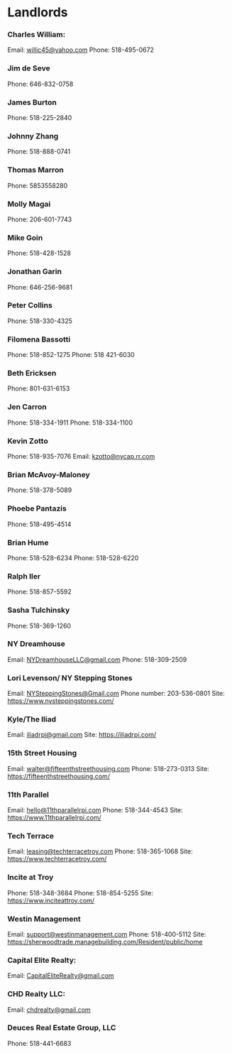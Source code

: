 # Landlords
### Charles William:
Email: willic45@yahoo.com
Phone: 518-495-0672

### Jim de Seve
Phone: 646-832-0758

### James Burton
Phone: 518-225-2840

### Johnny Zhang
Phone: 518-888-0741

### Thomas Marron
Phone: 5853558280

### Molly Magai
Phone: 206-601-7743

### Mike Goin
Phone: 518-428-1528

### Jonathan Garin
Phone: 646-256-9681

### Peter Collins
Phone: 518-330-4325

### Filomena Bassotti
Phone: 518-852-1275
Phone: 518 421-6030

### Beth Ericksen
Phone: 801-631-6153

### Jen Carron
Phone: 518-334-1911
Phone: 518-334-1100

### Kevin Zotto
Phone: 518-935-7076
Email: kzotto@nycap.rr.com

### Brian McAvoy-Maloney
Phone: 518-378-5089

### Phoebe Pantazis
Phone: 518-495-4514

### Brian Hume
Phone: 518-528-6234
Phone: 518-528-6220

### Ralph Iler
Phone: 518-857-5592

### Sasha Tulchinsky
Phone: 518-369-1260

### NY Dreamhouse
Email: NYDreamhouseLLC@gmail.com
Phone: 518-309-2509

### Lori Levenson/ NY Stepping Stones
Email: NYSteppingStones@Gmail.com
Phone number: 203-536-0801
Site: https://www.nysteppingstones.com/

### Kyle/The Iliad
Email: iliadrpi@gmail.com
Site: https://iliadrpi.com/

### 15th Street Housing
Email: walter@fifteenthstreethousing.com
Phone: 518-273-0313
Site: https://fifteenthstreethousing.com/

### 11th Parallel
Email: hello@11thparallelrpi.com
Phone: 518-344-4543
Site: https://www.11thparallelrpi.com/

### Tech Terrace
Email: leasing@techterracetroy.com
Phone: 518-365-1068
Site: https://www.techterracetroy.com/

### Incite at Troy
Phone: 518-348-3684
Phone: 518-854-5255
Site: https://www.inciteattroy.com/

### Westin Management
Email: support@westinmanagement.com
Phone: 518-400-5112
Site: https://sherwoodtrade.managebuilding.com/Resident/public/home

### Capital Elite Realty:
Email: CapitalEliteRealty@gmail.com

### CHD Realty LLC:
Email: chdrealty@gmail.com

### Deuces Real Estate Group, LLC
Phone: 518-441-6683
